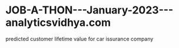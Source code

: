 # JOB-A-THON---January-2023---analyticsvidhya.com
predicted customer lifetime value for car issurance company
